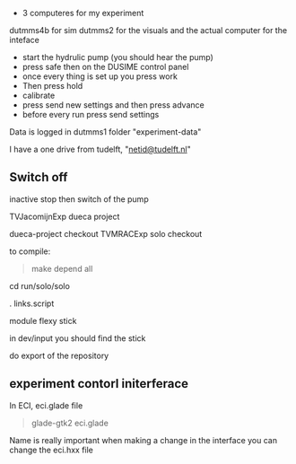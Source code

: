 - 3 computeres for my experiment 

dutmms4b for sim 
dutmms2 for the visuals 
and the actual computer for the inteface

- start the hydrulic pump (you should hear the pump)
- press safe then on the DUSIME control panel 
- once every thing is set up you press work
- Then press hold 
- calibrate 
- press send new settings and then press advance 
- before every run press send settings 

Data is logged in dutmms1 folder "experiment-data"

I have a one drive from tudelft, "netid@tudelft.nl"

## Switch off
inactive
stop 
then switch of the pump

TVJacomijnExp dueca project 

dueca-project checkout TVMRACExp
solo checkout 

 to compile: 
>make depend all

cd run/solo/solo

. links.script 

module flexy stick 

in dev/input you should find the stick 

do export of the repository 


## experiment contorl initerferace
In ECI, eci.glade file
>glade-gtk2 eci.glade 



Name is really important 
when making a change in the interface
you can change the eci.hxx file 



